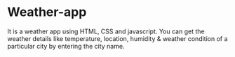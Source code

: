 # Weather-app
It is a weather app using HTML, CSS and javascript. You can get the weather details like temperature, location, humidity &amp; weather condition of a particular city by entering the city name.

